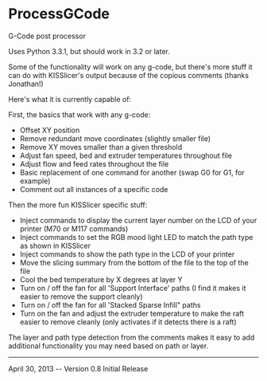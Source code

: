ProcessGCode
============

G-Code post processor

Uses Python 3.3.1, but should work in 3.2 or later. 

Some of the functionality will work on any g-code, but there's more stuff it can do with KISSlicer's output because of the copious comments (thanks Jonathan!) 

Here's what it is currently capable of:

First, the basics that work with any g-code:

* Offset XY position
* Remove redundant move coordinates (slightly smaller file) 
* Remove XY moves smaller than a given threshold
* Adjust fan speed, bed and extruder temperatures throughout file
* Adjust flow and feed rates throughout the file
* Basic replacement of one command for another (swap G0 for G1, for example)
* Comment out all instances of a specific code

Then the more fun KISSlicer specific stuff:

* Inject commands to display the current layer number on the LCD of your printer (M70 or M117 commands)
* Inject commands to set the RGB mood light LED to match the path type as shown in KISSlicer
* Inject commands to show the path type in the LCD of your printer
* Move the slicing summary from the bottom of the file to the top of the file
* Cool the bed temperature by X degrees at layer Y
* Turn on / off the fan for all 'Support Interface' paths (I find it makes it easier to remove the support cleanly)
* Turn on / off the fan for all 'Stacked Sparse Infill" paths
* Turn on the fan and adjust the extruder temperature to make the raft easier to remove cleanly (only activates if it detects there is a raft)

The layer and path type detection from the comments makes it easy to add additional functionality you may need based on path or layer.

----------
April 30, 2013 -- Version 0.8 Initial Release


